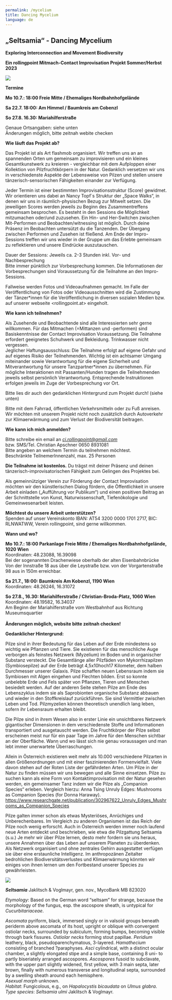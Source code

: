 ```yaml
---
permalink: /mycelium
title: Dancing Mycelium
language: de
---
```

## „**Seltsamia“ - Dancing Mycelium**

**Exploring Interconnection and Movement Biodiversity**

**Ein rollingpoint Mitmach-Contact Improvisation Projekt Sommer/Herbst 2023**

![](/assets/uploads/64229417_2288914457866260_1127163696674504704_n.jpg)

**Termine**

**Mo 10.7.: 18:00 Freie Mitte / Ehemaliges Nordbahnhofgelände**

**Sa 22.7. 18:00: Am Himmel / Baumkreis am Cobenzl**

[](<>)**So 27.8. 16.30: Mariahilferstraße**

Genaue Ortsangaben: siehe unten\
Änderungen möglich, bitte zeitnah webite checken

**Wie läuft das Projekt ab?**

Das Projekt ist als Art flashmob organisiert. Wir treffen uns an an spannenden Orten um gemeinsam zu improvisieren und ein kleines Gesamtkunstwerk zu kreieren - vergleichbar mit dem Aufploppen einer Kollektion von Pilzfruchtkörpern in der Natur. Gedanklich versetzen wir uns in verschiedenste Aspekte der Lebensweise von Pilzen und stellen unsere tänzerisch-sensorischen Fähigkeiten einander zur Verfügung.

Jeder Termin ist einer bestimmten Improvisationsstruktur (Score) gewidmet. Wir orientieren uns dabei an Nancy Topf´s Struktur der „Space Walks“, in denen wir uns in räumlich-physischen Bezug zur Mitwelt setzen. Die jeweiligen Scores werden jeweils zu Beginn des Zusammentreffens gemeinsam besprochen. Es besteht in den Sessions die Möglichkeit mitzumachen oder/und zuzusehen. Ein Hin- und Her-Switchen zwischen Mit-Performen und Beobachten/witnessing ist möglich. Durch deine Präsenz im Beobachten untersützt du die Tanzenden. Der Übergang zwischen Performen und Zusehen ist fließend. Am Ende der Impro-Sessions treffen wir uns wieder in der Gruppe um das Erlebte gemeinsam zu reflektieren und unsere Eindrücke auszutauschen.

Dauer der Sessions: Jeweils ca. 2-3 Stunden inkl. Vor- und Nachbesprechung\
Bitte immer pünktlich zur Vorbesprechung kommen. Die Informationen der Vorbesprechungen sind Voraussetzung für die Teilnahme an den Impro-Sessions.

Fallweise werden Fotos und Videoaufnahmen gemacht. Im Falle der Veröffentlichung von Fotos oder Videoausschnitten wird die Zustimmung der Tänzer*innen für die Veröffentlichung in diversen sozialen Medien bzw. auf unserer webseite <rollingpoint.at> eingeholt.

**Wie kann ich teilnehmen?**

Als Zusehende und Beobachtende sind alle Interessierten sehr gerne willkommen. Für das Mitmachen (=Mittanzen und -performen) sind Basiskenntnisse der Contact Improvisation Voraussetzung. Die Teilnahme erfordert geeignetes Schuhwerk und Bekleidung. Trinkwasser nicht vergessen.\
Jeglicher Haftungsausschluss: Die Teilnahme erfolgt auf eigene Gefahr und auf eigenes Risiko der Teilnehmenden. Wichtig ist ein achtsamer Umgang miteinander sowie Verantwortung für die eigene Sicherheit und Mitverantwortung für unsere Tanzpartner*innen zu übernehmen. Für mögliche Interaktionen mit Passanten/Hunden tragen die Teilnehmenden jeweils selbst persönlich Verantwortung. Entsprechende Instruktionen erfolgen jeweils im Zuge der Vorbesprechung vor Ort.

Bitte lies dir auch den gedanklichen Hintergrund zum Projekt durch! (siehe unten)

Bitte mit dem Fahrrad, öffentlichen Verkehrsmitteln oder zu Fuß anreisen. Wir möchten mit unserem Projekt nicht noch zusätzlich durch Autoverkehr zur Klimaerwärmung und zum Verlust der Biodiversität beitragen.

**Wie kann ich mich anmelden?**

Bitte schreibe ein email an *[ci.rollingpoint@gmail.com](mailto:ci.rollingpoint@gmail.com)*\
bzw. SMS/Tel. Christian Apschner 0650 8931081\
Bitte angeben an welchem Termin du teilnehmen möchtest.\
Beschränkte TeilnemerInnenzahl, max. 25 Personen

**Die Teilnahme ist kostenlos.** Du trägst mit deiner Präsenz und deinen tänzerisch-improvisatorischen Fähigkeit zum Gelingen des Projektes bei.

Als gemeinnütziger Verein zur Förderung der Contact Improvisation möchten wir den künstlerischen Dialog fördern, die Öffentlichkeit in unsere Arbeit einladen („Aufführung vor Publikum“) und einen positiven Beitrag an der Schnittstelle von Kunst, Naturwissenschaft, Tiefenökologie und Gemeinwesenarbeit leisten.

**Möchtest du unsere Arbeit unterstützen?**\
Spenden auf unser Vereinskonto IBAN: AT54 3200 0000 1701 2717, BIC: RLNWATWW, Verein rollingpoint, sind gerne willkommen.

**Wann und wo?**

**Mo 10.7.: 18:00 Parkanlage Freie Mitte / Ehemaliges Nordbahnhofgelände, 1020 Wien**\
Koordinaten: 48.23088, 16.39098\
Bei der sogenannten Drachenwiese oberhalb der alten Eisenbahnbrücke\
Von der Innstraße 18 aus über die Leystraße bzw. von der Vorgartenstraße 98 aus in 150m erreichbar.

**Sa 21.7., 18:00: Baumkreis Am Kobenzl, 1190 Wien**\
Koordinaten: 48.26246, 16.31072

[](<>)**So 27.8., 16.30: Mariahilferstraße / Christian-Broda-Platz, 1060 Wien**\
Koordinaten: 48.19582, 16.34037\
Am Beginn der Mariahilferstraße vom Westbahnhof aus Richtung Museumsquartier\
\
**Änderungen möglich, website bitte zeitnah checken!**

**Gedanklicher Hintergrund:**

Pilze sind in ihrer Bedeutung für das Leben auf der Erde mindestens so wichtig wie Pflanzen und Tiere. Sie existieren für das menschliche Auge verborgen als feinstes Netzwerk (Myzelium) im Boden und in organischer Substanz versteckt. Die Gesamtlänge aller Pilzfäden von Mykorrhizapilzen (Symbiosepilze) auf der Erde beträgt 4,5x10hoch17 Kilometer, dem halben Durchmesser unserer Galaxis. Pilze schaffen neuen Lebensraum indem sie Symbiosen mit Algen eingehen und Flechten bilden. Erst so konnte unbelebte Erde und Fels später von Pflanzen, Tieren und Menschen besiedelt werden. Auf der anderen Seite stehen Pilze am Ende des Lebenszyklus indem sie als Saprobionten organische Substanz abbauen und wieder in den Stoffkreislauf zurückführen. Sie sind Vermittler zwischen Leben und Tod. Pilzmyzelien können theoretisch unendlich lang leben, sofern ihr Lebensraum erhalten bleibt.

Die Pilze sind in ihrem Wesen also in erster Linie ein unsichtbares Netzwerk gigantischer Dimensionen in dem verschiedenste Stoffe und Informationen transportiert und ausgetauscht werden. Die Fruchtkörper der Pilze selbst erscheinen meist nur für ein paar Tage im Jahre für den Menschen sichtbar an der Oberfläche. Wann und wo lässt sich nie genau voraussagen und man lebt immer unerwartete Überraschungen.

Allein in Österreich existieren weit mehr als 10.000 verschiedene Pilzarten in allen Größenordnungen und mit einer faszinierenden Formenvielfalt. Viele davon stehen auf der Roten Liste der gefährdeten Arten. Um Pilze in der Natur zu finden müssen wir uns bewegen und alle Sinne einsetzen. Pilze zu suchen kann als eine Form von Kontaktimprovisation mit der Natur gesehen werden, ein gemeinsamer Tanz indem wir die Pilze als „Companion Species“ erleben. Vergleich hierzu: Anna Tsing Unruly Edges: Mushrooms as Companion Species (for Donna Haraway). <https://www.researchgate.net/publication/302967622_Unruly_Edges_Mushrooms_as_Companion_Species>

Pilze galten immer schon als etwas Mysteriöses, Anrüchiges und Unberechenbares. Im Vergleich zu anderen Organismen ist das Reich der Pilze noch wenig erforscht. Auch in Österreich werden immer noch laufend neue Arten entdeckt und beschrieben, wie etwa die Pilzgattung Seltsamia (s.u.) Je mehr wir über Pilze lernen, desto mehr fordern sie uns heraus, unsere Annahmen über das Leben auf unserem Planeten zu überdenken. Als Netzwerk organisiert und ohne zentrales Gehirn ausgestattet verfügen sie über eine erstaunliche Intelligenz. Im anthropozänen Zeitalter bedrohlichen Biodiversitätsverlustes und Klimaerwärmung könnten wir einiges von ihnen lernen um den Fortbestand unserer Species zu gewährleisten.

![](/assets/uploads/10428163_666135826810806_5709185538764895315_o.jpg)

[](<>)***Seltsamia*** Jaklitsch & Voglmayr, gen. nov., MycoBank MB 823020

*Etymology*: Based on the German word “seltsam” for strange, because the morphology of the fungus, esp. the ascospore sheath, is untypical for *Cucurbitariaceae*.

[](<>)[](<>)[](<>)[](<>)*Ascomata* pyriform, black, immersed singly or in valsoid groups beneath periderm above ascomata of its host, upright or oblique with convergent ostiolar necks, surrounded by subiculum, forming bumps, becoming visible through bark fissures. *Ostiolar necks* forming stout papillae. *Peridium* leathery, black, pseudoparenchymatous, 3-layered. *Hamathecium* consisting of branched ?paraphyses. *Asci* cylindrical, with a distinct ocular chamber, a slightly elongated stipe and a simple base, containing 8 uni- to partly biseriately arranged ascospores. *Ascospores* fusoid to subclavate, with the upper part slightly widened, first yellow, with 3 main septa, later brown, finally with numerous transverse and longitudinal septa, surrounded by a swelling sheath around each hemisphere.\
*Asexual morph* unknown.\
*Habitat*: Fungicolous, e.g., on *Hapalocystis bicaudata* on *Ulmus glabra*.\
*Type species*: *Seltsamia ulmi* Jaklitsch & Voglmayr.